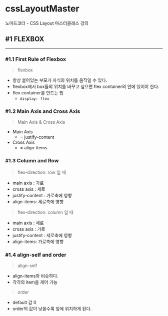 # cssLayoutMaster
노마드코더 - CSS Layout 마스터클래스 강의

## #1 FLEXBOX
-------------
### #1.1 First Rule of Flexbox

> flexbox
> 
- 항상 붙어있는 부모가 자식의 위치를 움직일 수 있다.
- flexbox에서 box들의 위치를 바꾸고 싶으면 flex container의 안에 있어야 한다.
- flex container를 만드는 법
    - `display: flex`


### #1.2 Main Axis and Cross Axis

> Main Axis & Cross Axis
> 
- Main Axis
    - = justify-content
- Cross Axis
    - = align-items

### #1.3 Column and Row

> flex-direction: row 일 때
> 
- main axis : 가로
- cross axis : 세로
- justify-content : 가로축에 영향
- align-items: 세로축에 영향

> flex-direction: column 일 때
> 
- main axis : 세로
- cross axis : 가로
- justify-content : 세로축에 영향
- align-items: 가로축에 영향

### #1.4 align-self and order

> align-self
> 
- align-items와 비슷하다.
- 각각의 item을 제어 가능

> order
> 
- default 값 0
- order의 값이 낮을수록 앞에 위치하게 된다.

